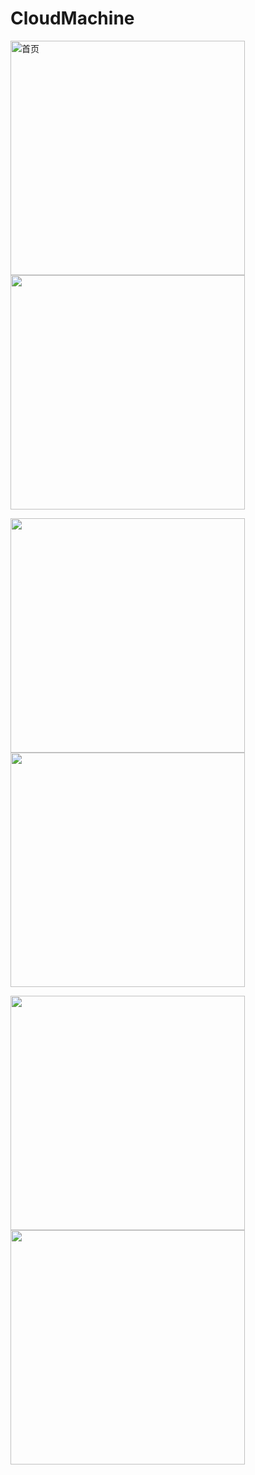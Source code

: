 # CloudMachine


<img src="img/pg1.png" width="375" alt="首页" />    <img src="img/pg2.png" width="375"/>

<img src="img/pg3.png" width="375"/>    <img src="img/pg4.png" width="375"/>

<img src="img/pg5.png" width="375"/>    <img src="img/pg6.png" width="375"/>


